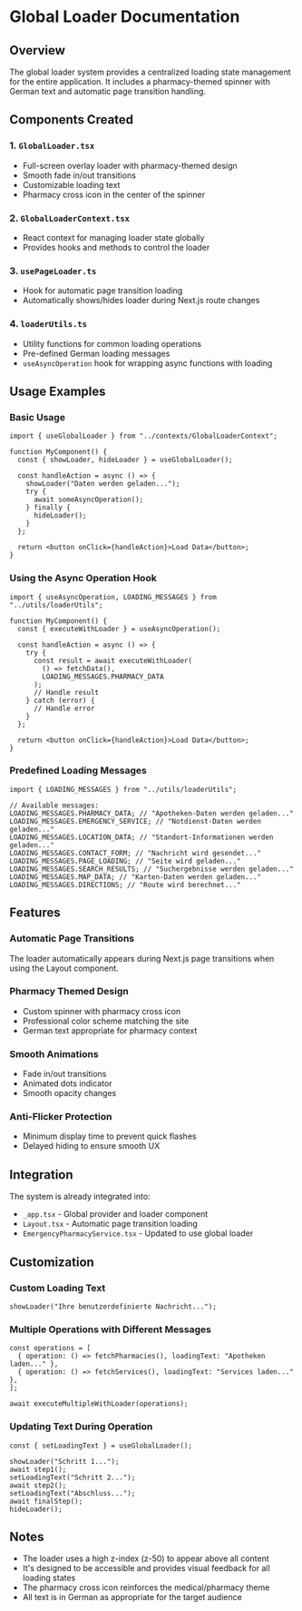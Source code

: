 # Global Loader Documentation

## Overview

The global loader system provides a centralized loading state management for the entire application. It includes a pharmacy-themed spinner with German text and automatic page transition handling.

## Components Created

### 1. `GlobalLoader.tsx`

- Full-screen overlay loader with pharmacy-themed design
- Smooth fade in/out transitions
- Customizable loading text
- Pharmacy cross icon in the center of the spinner

### 2. `GlobalLoaderContext.tsx`

- React context for managing loader state globally
- Provides hooks and methods to control the loader

### 3. `usePageLoader.ts`

- Hook for automatic page transition loading
- Automatically shows/hides loader during Next.js route changes

### 4. `loaderUtils.ts`

- Utility functions for common loading operations
- Pre-defined German loading messages
- `useAsyncOperation` hook for wrapping async functions with loading

## Usage Examples

### Basic Usage

```tsx
import { useGlobalLoader } from "../contexts/GlobalLoaderContext";

function MyComponent() {
  const { showLoader, hideLoader } = useGlobalLoader();

  const handleAction = async () => {
    showLoader("Daten werden geladen...");
    try {
      await someAsyncOperation();
    } finally {
      hideLoader();
    }
  };

  return <button onClick={handleAction}>Load Data</button>;
}
```

### Using the Async Operation Hook

```tsx
import { useAsyncOperation, LOADING_MESSAGES } from "../utils/loaderUtils";

function MyComponent() {
  const { executeWithLoader } = useAsyncOperation();

  const handleAction = async () => {
    try {
      const result = await executeWithLoader(
        () => fetchData(),
        LOADING_MESSAGES.PHARMACY_DATA
      );
      // Handle result
    } catch (error) {
      // Handle error
    }
  };

  return <button onClick={handleAction}>Load Data</button>;
}
```

### Predefined Loading Messages

```tsx
import { LOADING_MESSAGES } from "../utils/loaderUtils";

// Available messages:
LOADING_MESSAGES.PHARMACY_DATA; // "Apotheken-Daten werden geladen..."
LOADING_MESSAGES.EMERGENCY_SERVICE; // "Notdienst-Daten werden geladen..."
LOADING_MESSAGES.LOCATION_DATA; // "Standort-Informationen werden geladen..."
LOADING_MESSAGES.CONTACT_FORM; // "Nachricht wird gesendet..."
LOADING_MESSAGES.PAGE_LOADING; // "Seite wird geladen..."
LOADING_MESSAGES.SEARCH_RESULTS; // "Suchergebnisse werden geladen..."
LOADING_MESSAGES.MAP_DATA; // "Karten-Daten werden geladen..."
LOADING_MESSAGES.DIRECTIONS; // "Route wird berechnet..."
```

## Features

### Automatic Page Transitions

The loader automatically appears during Next.js page transitions when using the Layout component.

### Pharmacy Themed Design

- Custom spinner with pharmacy cross icon
- Professional color scheme matching the site
- German text appropriate for pharmacy context

### Smooth Animations

- Fade in/out transitions
- Animated dots indicator
- Smooth opacity changes

### Anti-Flicker Protection

- Minimum display time to prevent quick flashes
- Delayed hiding to ensure smooth UX

## Integration

The system is already integrated into:

- `_app.tsx` - Global provider and loader component
- `Layout.tsx` - Automatic page transition loading
- `EmergencyPharmacyService.tsx` - Updated to use global loader

## Customization

### Custom Loading Text

```tsx
showLoader("Ihre benutzerdefinierte Nachricht...");
```

### Multiple Operations with Different Messages

```tsx
const operations = [
  { operation: () => fetchPharmacies(), loadingText: "Apotheken laden..." },
  { operation: () => fetchServices(), loadingText: "Services laden..." },
];

await executeMultipleWithLoader(operations);
```

### Updating Text During Operation

```tsx
const { setLoadingText } = useGlobalLoader();

showLoader("Schritt 1...");
await step1();
setLoadingText("Schritt 2...");
await step2();
setLoadingText("Abschluss...");
await finalStep();
hideLoader();
```

## Notes

- The loader uses a high z-index (z-50) to appear above all content
- It's designed to be accessible and provides visual feedback for all loading states
- The pharmacy cross icon reinforces the medical/pharmacy theme
- All text is in German as appropriate for the target audience
